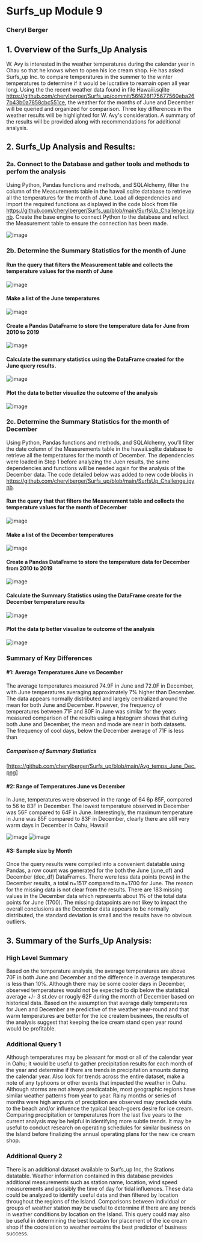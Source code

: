 # Surfs_up      Module 9

### Cheryl Berger

## 1.	Overview of the Surfs_Up Analysis
W. Avy is interested in the weather temperatures during the calendar year in Ohau so that he knows when to open his ice cream shop.  He has asked Surfs_up Inc. to compare temperatures in the summer to the winter temperatures to determine if it would be lucrative to reamain open all year long.  Using the the recent weather data found in file Hawaiii.sqlite https://github.com/cherylberger/Surfs_up/commit/56f426f175677560eba267b43b0a7858cbc551ce, the weather for the months of June and December will be queried and organized for comparison.  Three key differences in the weather results will be highlighted for W. Avy's consideration.  A summary of the results will be provided along with recommendations for additional analysis. 

## 2.	Surfs_Up Analysis and Results: 

### 2a. Connect to the Database and gather tools and methods to perfom the analysis
        
Using Python, Pandas functions and methods, and SQLAlchemy, filter the column of the Measurements table in the hawaii.sqlite database to retrieve all the temperatures           for the month of June. Load all dependencies and import the required functions as displayed in the code block from file https://github.com/cherylberger/Surfs_up/blob/main/SurfsUp_Challenge.ipynb. Create the base engine to connect Python to the database and reflect the Measurement table to ensure the connection has been made. 

![image](https://user-images.githubusercontent.com/94234511/151652230-b1577202-8252-457b-a806-072910b02c20.png)

### 2b. Determine the Summary Statistics for the month of June

#### Run the query that filters the Measurement table and collects the temperature values for the month of June
![image](https://user-images.githubusercontent.com/94234511/151652256-41935932-67c9-458a-bf64-c474fe491d08.png)

#### Make a list of the June temperatures
![image](https://user-images.githubusercontent.com/94234511/151652299-e988d0ea-1b1d-4dbb-8432-4d4a59a45d14.png)

#### Create a Pandas DataFrame to store the temperature data for June from 2010 to 2019
![image](https://user-images.githubusercontent.com/94234511/151688984-512ade21-983a-4cfb-bdbc-30bd06c6a449.png)

#### Calculate the summary statistics using the DataFrame created for the June query results. 
![image](https://user-images.githubusercontent.com/94234511/151652333-23eb4565-6cf0-453f-8c5b-5bbb1a45c705.png)

#### Plot the data to better visualize the outcome of the analysis
![image](https://user-images.githubusercontent.com/94234511/151652344-a9ce6448-a123-4b5e-b47b-3a0f513b23f0.png)


### 2c. Determine the Summary Statistics for the month of December

Using Python, Pandas functions and methods, and SQLAlchemy, you’ll filter the date column of the Measurements table in the hawaii.sqlite database to retrieve all the             temperatures for the month of December. The dependencies were loaded in Step 1 before analyzing the Juen results, the same dependencies and functions will be needed             again for the analysis of the December data.  The code detailed below was added to new code blocks in                         https://github.com/cherylberger/Surfs_up/blob/main/SurfsUp_Challenge.ipynb.

#### Run the query that that filters the Measurement table and collects the temperature values for the month of December
![image](https://user-images.githubusercontent.com/94234511/151652520-f5bfac51-0f3a-415c-b444-e3e613138f1c.png)
     
 #### Make a list of the December temperatures
![image](https://user-images.githubusercontent.com/94234511/151652534-a59b8813-39ac-49de-be4c-f7b8f075d910.png)

 #### Create a Pandas DataFrame to store the temperature data for December from 2010 to 2019
 ![image](https://user-images.githubusercontent.com/94234511/151652547-4736bc2d-3f5b-461b-8c7d-33250efbc9af.png)

 #### Calculate the Summary Statistics using the DataFrame create for the December temperature results
 ![image](https://user-images.githubusercontent.com/94234511/151652569-b8300c0c-3e98-41fd-a8c9-0f0da55571cd.png)

 #### Plot the data tp better visualize te outcome of the analysis
 ![image](https://user-images.githubusercontent.com/94234511/151652583-e58972dd-f7fb-4dd4-9433-85fbe28161ff.png)

### Summary of Key Differences 

####    #1:  Average Temperatures June vs December

The average temperatures measured 74.9F in June and 72.0F in December, with June temperatures averaging approximately 7% higher than December. The data appears normally distributed and largely centralized around the mean for both June and December.  Hpwever, the frequency of temperatures between 71F and 80F in June was similar for the years measured comparison of the results using a histogram shows that during both June and December, the mean and mode are near in both datasets.  The frequency of cool days, below the December average of 71F is less than  

#####    Comparison of Summary Statistics
[https://github.com/cherylberger/Surfs_up/blob/main/Avg_temps_June_Dec.png]

####    #2:  Range of Temperatures June vs December
    
In June, temperatures were observed in the range of 64 6p 85F, oompared to 56 to 83F in December. The lowest temperature observed in December was 56F compared to 64F in June. Interestingly, the maximum temperature in June was 85F compared to 83F in December, clearly there are still very warm days in December in Oahu, Hawaii!  

![image](https://user-images.githubusercontent.com/94234511/151689826-a6943314-d586-4ffd-aa0d-d1001422c516.png)  ![image](https://user-images.githubusercontent.com/94234511/151689845-d20da4b9-1e9c-4dc8-b9c4-329c36577b1e.png)
 
####    #3:  Sample size by Month
    
Once the query results were compiled into a convenient datatable using Pandas, a row count was generated for the both the June (june_df) and December (dec_df) DataFrames.  There were less data points (rows) in the December results, a total n=1517 compared to n=1700 for June. The reason for the missing data is not clear from the results.  There are 183 missing values in the December data which represents about 1% of the total data points for June (1700).  The missing datapoints are not likey to impact the overall conclusions as the December data appears to be normally distributed, the standard deviation is small and the results have no obvious outliers.     


## 3.	Summary of the Surfs_Up Analysis: 

### High Level Summary
Based on the temperature analysis, the average temperatures are above 70F in both June and December and the difference in average temperatures is less than 10%.  Although there may be some cooler days in December, observed temperatures would not be expected to dip below the statistical average +/- 3 st.dev or rougly 62F during the month of December based on historical data.  Based on the assumption that average daily temperatures for Juen and December are predictive of the weather year-round and that warm temperatures are better for the ice createm businees, the results of the analysis suggest that keeping the ice cream stand open year round would be profitable.   
   
### Additional Query 1  
Although temperatures may be pleasant for most or all of the calendar year in Oahu; it would be useful to gather precipitation results for each month of the year and determine if there are trends in precipitation amounts during the calendar year.  Also look for trends across the entire dataset, make a note of any typhoons or other events that impacted the weather in Oahu.  Although storms are not always predicatable, most geographic regions have similar weather patterns from year to year.  Rainy months or series of months were high ampunts of precipition are observed may preclude visits to the beach and/or influence the typical beach-goers desire for ice cream.  Comparing precipitation or temperatures from the last five years to the current analysis may be helpful in identifying more subtle trends.  It may be useful to conduct research on operating schedules for similar business on the Island before finalizing the annual operating plans for the new ice cream shop.   

### Additional Query 2  
There is an additional dataset available to Surfs_up Inc, the Stations datatable.  Weather information contained in this database provides additional measurements such as station name, location, wind speed measurements and possibly the time of day for tidal influences. These data could be analyzed to identify useful data and then filtered by location throughout the regions of the Island. Comparisons between individual or groups of weather station may be useful to determine if there are any trends in weather conditions by location on the Island.  This query could may also be useful in determining the best location for placement of the ice cream shop if the coorelation to weather remains the best predictor of business success. 


